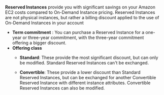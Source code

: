 **Reserved Instances** provide you with significant savings on your Amazon EC2 costs compared to On-Demand Instance pricing. Reserved Instances are not physical instances, but rather a billing discount applied to the use of On-Demand Instances in your account

* **Term commitment** : You can purchase a Reserved Instance for a one-year or three-year commitment, with the three-year commitment offering a bigger discount.
* **Offering class**
    *  **Standard**: These provide the most significant discount, but can only be modified. Standard Reserved Instances can't be exchanged.

    * **Convertible**: These provide a lower discount than Standard Reserved Instances, but can be exchanged for another Convertible Reserved Instance with different instance attributes. Convertible Reserved Instances can also be modified.